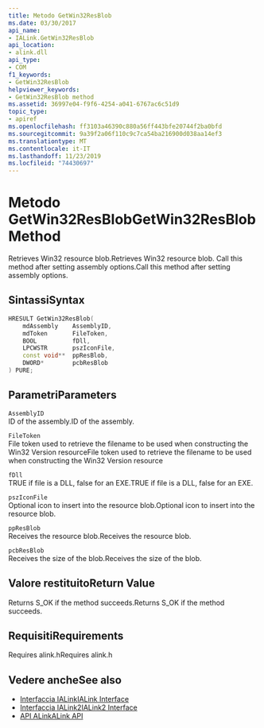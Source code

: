 ```yaml
---
title: Metodo GetWin32ResBlob
ms.date: 03/30/2017
api_name:
- IALink.GetWin32ResBlob
api_location:
- alink.dll
api_type:
- COM
f1_keywords:
- GetWin32ResBlob
helpviewer_keywords:
- GetWin32ResBlob method
ms.assetid: 36997e04-f9f6-4254-a041-6767ac6c51d9
topic_type:
- apiref
ms.openlocfilehash: ff3103a46390c880a56ff443bfe20744f2ba0bfd
ms.sourcegitcommit: 9a39f2a06f110c9c7ca54ba216900d038aa14ef3
ms.translationtype: MT
ms.contentlocale: it-IT
ms.lasthandoff: 11/23/2019
ms.locfileid: "74430697"
---
```

# <a name="getwin32resblob-method"></a><span data-ttu-id="ec236-102">Metodo GetWin32ResBlob</span><span class="sxs-lookup"><span data-stu-id="ec236-102">GetWin32ResBlob Method</span></span>
<span data-ttu-id="ec236-103">Retrieves Win32 resource blob.</span><span class="sxs-lookup"><span data-stu-id="ec236-103">Retrieves Win32 resource blob.</span></span> <span data-ttu-id="ec236-104">Call this method after setting assembly options.</span><span class="sxs-lookup"><span data-stu-id="ec236-104">Call this method after setting assembly options.</span></span>  
  
## <a name="syntax"></a><span data-ttu-id="ec236-105">Sintassi</span><span class="sxs-lookup"><span data-stu-id="ec236-105">Syntax</span></span>  
  
```cpp  
HRESULT GetWin32ResBlob(  
    mdAssembly    AssemblyID,  
    mdToken       FileToken,  
    BOOL          fDll,  
    LPCWSTR       pszIconFile,  
    const void**  ppResBlob,  
    DWORD*        pcbResBlob  
) PURE;  
```  
  
## <a name="parameters"></a><span data-ttu-id="ec236-106">Parametri</span><span class="sxs-lookup"><span data-stu-id="ec236-106">Parameters</span></span>  
 `AssemblyID`  
 <span data-ttu-id="ec236-107">ID of the assembly.</span><span class="sxs-lookup"><span data-stu-id="ec236-107">ID of the assembly.</span></span>  
  
 `FileToken`  
 <span data-ttu-id="ec236-108">File token used to retrieve the filename to be used when constructing the Win32 Version resource</span><span class="sxs-lookup"><span data-stu-id="ec236-108">File token used to retrieve the filename to be used when constructing the Win32 Version resource</span></span>  
  
 `fDll`  
 <span data-ttu-id="ec236-109">TRUE if file is a DLL, false for an EXE.</span><span class="sxs-lookup"><span data-stu-id="ec236-109">TRUE if file is a DLL, false for an EXE.</span></span>  
  
 `pszIconFile`  
 <span data-ttu-id="ec236-110">Optional icon to insert into the resource blob.</span><span class="sxs-lookup"><span data-stu-id="ec236-110">Optional icon to insert into the resource blob.</span></span>  
  
 `ppResBlob`  
 <span data-ttu-id="ec236-111">Receives the resource blob.</span><span class="sxs-lookup"><span data-stu-id="ec236-111">Receives the resource blob.</span></span>  
  
 `pcbResBlob`  
 <span data-ttu-id="ec236-112">Receives the size of the blob.</span><span class="sxs-lookup"><span data-stu-id="ec236-112">Receives the size of the blob.</span></span>  
  
## <a name="return-value"></a><span data-ttu-id="ec236-113">Valore restituito</span><span class="sxs-lookup"><span data-stu-id="ec236-113">Return Value</span></span>  
 <span data-ttu-id="ec236-114">Returns S_OK if the method succeeds.</span><span class="sxs-lookup"><span data-stu-id="ec236-114">Returns S_OK if the method succeeds.</span></span>  
  
## <a name="requirements"></a><span data-ttu-id="ec236-115">Requisiti</span><span class="sxs-lookup"><span data-stu-id="ec236-115">Requirements</span></span>  
 <span data-ttu-id="ec236-116">Requires alink.h</span><span class="sxs-lookup"><span data-stu-id="ec236-116">Requires alink.h</span></span>  
  
## <a name="see-also"></a><span data-ttu-id="ec236-117">Vedere anche</span><span class="sxs-lookup"><span data-stu-id="ec236-117">See also</span></span>

- [<span data-ttu-id="ec236-118">Interfaccia IALink</span><span class="sxs-lookup"><span data-stu-id="ec236-118">IALink Interface</span></span>](ialink-interface.md)
- [<span data-ttu-id="ec236-119">Interfaccia IALink2</span><span class="sxs-lookup"><span data-stu-id="ec236-119">IALink2 Interface</span></span>](ialink2-interface.md)
- [<span data-ttu-id="ec236-120">API ALink</span><span class="sxs-lookup"><span data-stu-id="ec236-120">ALink API</span></span>](index.md)
